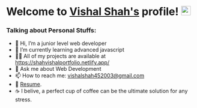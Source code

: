 # Welcome to [Vishal Shah's](https://github.com/Vishalshah007) profile! <a href="https://github.com/Vishalshah007"><img src="https://media.giphy.com/media/hvRJCLFzcasrR4ia7z/giphy.gif" width="25px"></a>

### Talking about Personal Stuffs:
- 👋 Hi, I’m a junior level web developer 
- 🌱 I’m currently learning advanced javascript
- 👨‍💻 All of my projects are available at https://shahvishalportfolio.netlify.app/
- 💬 Ask me about Web Development
- 📫 How to reach me: vishalshah452003@gmail.com
- 📝 [Resume](https://drive.google.com/file/d/1pbfe_0JO-y6Ws-z7aoYTcYVczc8eJm52/view?usp=sharing). 
- ☕ I belive, a perfect cup of coffee can be the ultimate solution for any stress.


<!---
Vishalshah007/Vishalshah007 is a ✨ special ✨ repository because its `README.md` (this file) appears on your GitHub profile.
You can click the Preview link to take a look at your changes.
--->
